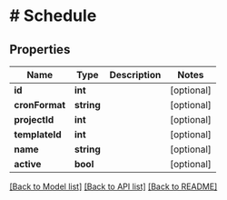 # # Schedule

## Properties

Name | Type | Description | Notes
------------ | ------------- | ------------- | -------------
**id** | **int** |  | [optional]
**cronFormat** | **string** |  | [optional]
**projectId** | **int** |  | [optional]
**templateId** | **int** |  | [optional]
**name** | **string** |  | [optional]
**active** | **bool** |  | [optional]

[[Back to Model list]](../../README.md#models) [[Back to API list]](../../README.md#endpoints) [[Back to README]](../../README.md)
